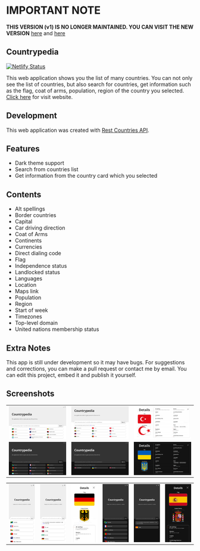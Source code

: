 # IMPORTANT NOTE

**THIS VERSION (v1) IS NO LONGER MAINTAINED. YOU CAN VISIT THE NEW VERSION** [here](https://github.com/ubeydeozdmr/countrypedia) and [here](https://countrypedia.app)

## Countrypedia

[![Netlify Status](https://api.netlify.com/api/v1/badges/3942ad82-ee34-40dd-8abc-4e586e4e6039/deploy-status)](https://app.netlify.com/sites/simplecountrypedia/deploys)

This web application shows you the list of many countries. You can not only see the list of countries, but also search for countries, get information such as the flag, coat of arms, population, region of the country you selected. [Click here](https://v1--simplecountrypedia.netlify.app) for visit website.

## Development

This web application was created with [Rest Countries API](https://restcountries.com/).

## Features

- Dark theme support
- Search from countries list
- Get information from the country card which you selected

## Contents

- Alt spellings
- Border countries
- Capital
- Car driving direction
- Coat of Arms
- Continents
- Currencies
- Direct dialing code
- Flag
- Independence status
- Landlocked status
- Languages
- Location
- Maps link
- Population
- Region
- Start of week
- Timezones
- Top-level domain
- United nations membership status

## Extra Notes

This app is still under development so it may have bugs. For suggestions and corrections, you can make a pull request or contact me by email. You can edit this project, embed it and publish it yourself.

## Screenshots

<table>
  <tr>
    <td><img src="./src/assets/screenshots/cp-overview-light-lg.png" alt="cp-overview-light-lg" width = 341.5px /></td>
    <td><img src="./src/assets/screenshots/cp-search-light-lg.png" alt="cp-search-light-lg" width = 341.5px /></td>
    <td><img src="./src/assets/screenshots/cp-details-light-lg.png" alt="cp-details-light-lg" width = 341.5px /></td>
  </tr> 
  <tr>
    <td><img src="./src/assets/screenshots/cp-overview-dark-lg.png" alt="cp-overview-light-lg" width = 341.5px /></td>
    <td><img src="./src/assets/screenshots/cp-search-dark-lg.png" alt="cp-search-light-lg" width = 341.5px /></td>
    <td><img src="./src/assets/screenshots/cp-details-dark-lg.png" alt="cp-details-light-lg" width = 341.5px /></td>
  </tr>
</table>
<table>
  <tr>
    <td><img src="./src/assets/screenshots/cp-overview-light-sm.png" alt="cp-overview-light-lg" width = 170.75px /></td>
    <td><img src="./src/assets/screenshots/cp-search-light-sm.png" alt="cp-search-light-lg" width = 170.75px /></td>
    <td><img src="./src/assets/screenshots/cp-details-light-sm.png" alt="cp-details-light-lg" width = 170.75px /></td>
    <td><img src="./src/assets/screenshots/cp-overview-dark-sm.png" alt="cp-overview-light-lg" width = 170.75px /></td>
    <td><img src="./src/assets/screenshots/cp-search-dark-sm.png" alt="cp-search-light-lg" width = 170.75px /></td>
    <td><img src="./src/assets/screenshots/cp-details-dark-sm.png" alt="cp-details-light-lg" width = 170.75px /></td>
  </tr>
</table>
